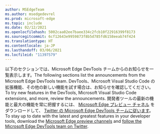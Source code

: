 ```yaml
---
author: MSEdgeTeam
ms.author: msedgedevrel
ms.prod: microsoft-edge
ms.topic: include
ms.date: 02/12/2021
ms.openlocfilehash: 5002caa02ee7baee334c2fcb10f22916399f8173
ms.sourcegitcommit: 6cf12643e9959873f8b5d785fd6158eeab74f424
ms.translationtype: HT
ms.contentlocale: ja-JP
ms.lasthandoff: 03/06/2021
ms.locfileid: "11397579"
---
```

<span data-ttu-id="1f944-101">以下のセクションでは、Microsoft Edge DevTools チームからのお知らせを一覧表示します。</span><span class="sxs-lookup"><span data-stu-id="1f944-101">The following sections list the announcements from the Microsoft Edge DevTools team.</span></span>  <span data-ttu-id="1f944-102">DevTools、Microsoft Visual Studio Code の拡張機能、その他の新しい機能を試す場合は、お知らせを確認してください。</span><span class="sxs-lookup"><span data-stu-id="1f944-102">To try new features in the DevTools, Microsoft Visual Studio Code extensions, and more, review the announcements.</span></span>  <span data-ttu-id="1f944-103">開発者ツールの最新の機能と最大の機能を常に把握するには、 [Microsoft Edge プレビュー チャネル][MicrosoftEdgePreviewChannels] をダウンロードして、 [Twitter の Microsoft Edge DevTools チームに従います][EdgeDevToolsTwitterAccount]。</span><span class="sxs-lookup"><span data-stu-id="1f944-103">To stay up to date with the latest and greatest features in your developer tools, download the [Microsoft Edge preview channels][MicrosoftEdgePreviewChannels] and [follow the Microsoft Edge DevTools team on Twitter][EdgeDevToolsTwitterAccount].</span></span>

<!-- links -->  

[MicrosoftEdgePreviewChannels]: https://www.microsoftedgeinsider.com/download "Microsoft Edge プレビュー チャネル"  

[EdgeDevToolsTwitterAccount]: https://twitter.com/EdgeDevTools "@EdgeDevTools Twitter アカウント"  
